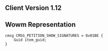 ## Client Version 1.12

## Wowm Representation
```rust,ignore
cmsg CMSG_PETITION_SHOW_SIGNATURES = 0x01BE {
    Guid item_guid;    
}

```
